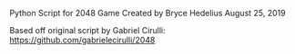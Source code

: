 Python Script for 2048 Game
Created by Bryce Hedelius
August 25, 2019

Based off original script by Gabriel Cirulli: https://github.com/gabrielecirulli/2048
